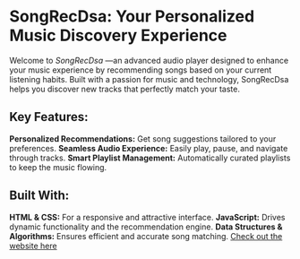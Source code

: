 # SongRecDsa: Your Personalized Music Discovery Experience
Welcome to *SongRecDsa* —an advanced audio player designed to enhance your music experience by recommending songs based on your current listening habits. Built with a passion for music and technology, SongRecDsa helps you discover new tracks that perfectly match your taste.
## Key Features:
**Personalized Recommendations:** Get song suggestions tailored to your preferences.
**Seamless Audio Experience:** Easily play, pause, and navigate through tracks.
**Smart Playlist Management:** Automatically curated playlists to keep the music flowing.
## Built With:
**HTML & CSS:** For a responsive and attractive interface.
**JavaScript:** Drives dynamic functionality and the recommendation engine.
**Data Structures & Algorithms:** Ensures efficient and accurate song matching.
[Check out the website here](https://yashhatwargit.github.io/SongRecDsa/)
